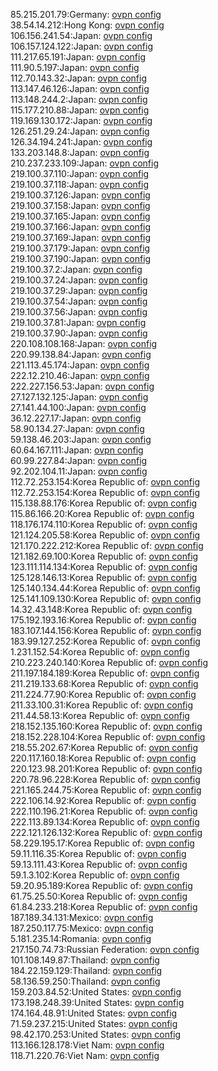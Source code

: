 85.215.201.79:Germany: [ovpn config](vpn/85_215_201_79.ovpn)  
38.54.14.212:Hong Kong: [ovpn config](vpn/38_54_14_212.ovpn)  
106.156.241.54:Japan: [ovpn config](vpn/106_156_241_54.ovpn)  
106.157.124.122:Japan: [ovpn config](vpn/106_157_124_122.ovpn)  
111.217.65.191:Japan: [ovpn config](vpn/111_217_65_191.ovpn)  
111.90.5.197:Japan: [ovpn config](vpn/111_90_5_197.ovpn)  
112.70.143.32:Japan: [ovpn config](vpn/112_70_143_32.ovpn)  
113.147.46.126:Japan: [ovpn config](vpn/113_147_46_126.ovpn)  
113.148.244.2:Japan: [ovpn config](vpn/113_148_244_2.ovpn)  
115.177.210.88:Japan: [ovpn config](vpn/115_177_210_88.ovpn)  
119.169.130.172:Japan: [ovpn config](vpn/119_169_130_172.ovpn)  
126.251.29.24:Japan: [ovpn config](vpn/126_251_29_24.ovpn)  
126.34.194.241:Japan: [ovpn config](vpn/126_34_194_241.ovpn)  
133.203.148.8:Japan: [ovpn config](vpn/133_203_148_8.ovpn)  
210.237.233.109:Japan: [ovpn config](vpn/210_237_233_109.ovpn)  
219.100.37.110:Japan: [ovpn config](vpn/219_100_37_110.ovpn)  
219.100.37.118:Japan: [ovpn config](vpn/219_100_37_118.ovpn)  
219.100.37.126:Japan: [ovpn config](vpn/219_100_37_126.ovpn)  
219.100.37.158:Japan: [ovpn config](vpn/219_100_37_158.ovpn)  
219.100.37.165:Japan: [ovpn config](vpn/219_100_37_165.ovpn)  
219.100.37.166:Japan: [ovpn config](vpn/219_100_37_166.ovpn)  
219.100.37.169:Japan: [ovpn config](vpn/219_100_37_169.ovpn)  
219.100.37.179:Japan: [ovpn config](vpn/219_100_37_179.ovpn)  
219.100.37.190:Japan: [ovpn config](vpn/219_100_37_190.ovpn)  
219.100.37.2:Japan: [ovpn config](vpn/219_100_37_2.ovpn)  
219.100.37.24:Japan: [ovpn config](vpn/219_100_37_24.ovpn)  
219.100.37.29:Japan: [ovpn config](vpn/219_100_37_29.ovpn)  
219.100.37.54:Japan: [ovpn config](vpn/219_100_37_54.ovpn)  
219.100.37.56:Japan: [ovpn config](vpn/219_100_37_56.ovpn)  
219.100.37.81:Japan: [ovpn config](vpn/219_100_37_81.ovpn)  
219.100.37.90:Japan: [ovpn config](vpn/219_100_37_90.ovpn)  
220.108.108.168:Japan: [ovpn config](vpn/220_108_108_168.ovpn)  
220.99.138.84:Japan: [ovpn config](vpn/220_99_138_84.ovpn)  
221.113.45.174:Japan: [ovpn config](vpn/221_113_45_174.ovpn)  
222.12.210.46:Japan: [ovpn config](vpn/222_12_210_46.ovpn)  
222.227.156.53:Japan: [ovpn config](vpn/222_227_156_53.ovpn)  
27.127.132.125:Japan: [ovpn config](vpn/27_127_132_125.ovpn)  
27.141.44.100:Japan: [ovpn config](vpn/27_141_44_100.ovpn)  
36.12.227.17:Japan: [ovpn config](vpn/36_12_227_17.ovpn)  
58.90.134.27:Japan: [ovpn config](vpn/58_90_134_27.ovpn)  
59.138.46.203:Japan: [ovpn config](vpn/59_138_46_203.ovpn)  
60.64.167.111:Japan: [ovpn config](vpn/60_64_167_111.ovpn)  
60.99.227.84:Japan: [ovpn config](vpn/60_99_227_84.ovpn)  
92.202.104.11:Japan: [ovpn config](vpn/92_202_104_11.ovpn)  
112.72.253.154:Korea Republic of: [ovpn config](vpn/112_72_253_154.ovpn)  
112.72.253.154:Korea Republic of: [ovpn config](vpn/112_72_253_154.ovpn)  
115.138.88.176:Korea Republic of: [ovpn config](vpn/115_138_88_176.ovpn)  
115.86.166.20:Korea Republic of: [ovpn config](vpn/115_86_166_20.ovpn)  
118.176.174.110:Korea Republic of: [ovpn config](vpn/118_176_174_110.ovpn)  
121.124.205.58:Korea Republic of: [ovpn config](vpn/121_124_205_58.ovpn)  
121.170.222.212:Korea Republic of: [ovpn config](vpn/121_170_222_212.ovpn)  
121.182.69.100:Korea Republic of: [ovpn config](vpn/121_182_69_100.ovpn)  
123.111.114.134:Korea Republic of: [ovpn config](vpn/123_111_114_134.ovpn)  
125.128.146.13:Korea Republic of: [ovpn config](vpn/125_128_146_13.ovpn)  
125.140.134.44:Korea Republic of: [ovpn config](vpn/125_140_134_44.ovpn)  
125.141.109.130:Korea Republic of: [ovpn config](vpn/125_141_109_130.ovpn)  
14.32.43.148:Korea Republic of: [ovpn config](vpn/14_32_43_148.ovpn)  
175.192.193.16:Korea Republic of: [ovpn config](vpn/175_192_193_16.ovpn)  
183.107.144.156:Korea Republic of: [ovpn config](vpn/183_107_144_156.ovpn)  
183.99.127.252:Korea Republic of: [ovpn config](vpn/183_99_127_252.ovpn)  
1.231.152.54:Korea Republic of: [ovpn config](vpn/1_231_152_54.ovpn)  
210.223.240.140:Korea Republic of: [ovpn config](vpn/210_223_240_140.ovpn)  
211.197.184.189:Korea Republic of: [ovpn config](vpn/211_197_184_189.ovpn)  
211.219.133.68:Korea Republic of: [ovpn config](vpn/211_219_133_68.ovpn)  
211.224.77.90:Korea Republic of: [ovpn config](vpn/211_224_77_90.ovpn)  
211.33.100.31:Korea Republic of: [ovpn config](vpn/211_33_100_31.ovpn)  
211.44.58.13:Korea Republic of: [ovpn config](vpn/211_44_58_13.ovpn)  
218.152.135.160:Korea Republic of: [ovpn config](vpn/218_152_135_160.ovpn)  
218.152.228.104:Korea Republic of: [ovpn config](vpn/218_152_228_104.ovpn)  
218.55.202.67:Korea Republic of: [ovpn config](vpn/218_55_202_67.ovpn)  
220.117.160.18:Korea Republic of: [ovpn config](vpn/220_117_160_18.ovpn)  
220.123.98.201:Korea Republic of: [ovpn config](vpn/220_123_98_201.ovpn)  
220.78.96.228:Korea Republic of: [ovpn config](vpn/220_78_96_228.ovpn)  
221.165.244.75:Korea Republic of: [ovpn config](vpn/221_165_244_75.ovpn)  
222.106.14.92:Korea Republic of: [ovpn config](vpn/222_106_14_92.ovpn)  
222.110.196.21:Korea Republic of: [ovpn config](vpn/222_110_196_21.ovpn)  
222.113.89.134:Korea Republic of: [ovpn config](vpn/222_113_89_134.ovpn)  
222.121.126.132:Korea Republic of: [ovpn config](vpn/222_121_126_132.ovpn)  
58.229.195.17:Korea Republic of: [ovpn config](vpn/58_229_195_17.ovpn)  
59.11.116.35:Korea Republic of: [ovpn config](vpn/59_11_116_35.ovpn)  
59.13.111.43:Korea Republic of: [ovpn config](vpn/59_13_111_43.ovpn)  
59.1.3.102:Korea Republic of: [ovpn config](vpn/59_1_3_102.ovpn)  
59.20.95.189:Korea Republic of: [ovpn config](vpn/59_20_95_189.ovpn)  
61.75.25.50:Korea Republic of: [ovpn config](vpn/61_75_25_50.ovpn)  
61.84.233.218:Korea Republic of: [ovpn config](vpn/61_84_233_218.ovpn)  
187.189.34.131:Mexico: [ovpn config](vpn/187_189_34_131.ovpn)  
187.250.117.75:Mexico: [ovpn config](vpn/187_250_117_75.ovpn)  
5.181.235.14:Romania: [ovpn config](vpn/5_181_235_14.ovpn)  
217.150.74.73:Russian Federation: [ovpn config](vpn/217_150_74_73.ovpn)  
101.108.149.87:Thailand: [ovpn config](vpn/101_108_149_87.ovpn)  
184.22.159.129:Thailand: [ovpn config](vpn/184_22_159_129.ovpn)  
58.136.59.250:Thailand: [ovpn config](vpn/58_136_59_250.ovpn)  
159.203.84.52:United States: [ovpn config](vpn/159_203_84_52.ovpn)  
173.198.248.39:United States: [ovpn config](vpn/173_198_248_39.ovpn)  
174.164.48.91:United States: [ovpn config](vpn/174_164_48_91.ovpn)  
71.59.237.215:United States: [ovpn config](vpn/71_59_237_215.ovpn)  
98.42.170.253:United States: [ovpn config](vpn/98_42_170_253.ovpn)  
113.166.128.178:Viet Nam: [ovpn config](vpn/113_166_128_178.ovpn)  
118.71.220.76:Viet Nam: [ovpn config](vpn/118_71_220_76.ovpn)  
